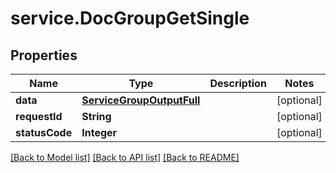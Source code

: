 # service.DocGroupGetSingle

## Properties
Name | Type | Description | Notes
------------ | ------------- | ------------- | -------------
**data** | [**ServiceGroupOutputFull**](ServiceGroupOutputFull.md) |  | [optional] 
**requestId** | **String** |  | [optional] 
**statusCode** | **Integer** |  | [optional] 

[[Back to Model list]](../README.md#documentation-for-models) [[Back to API list]](../README.md#documentation-for-api-endpoints) [[Back to README]](../README.md)


